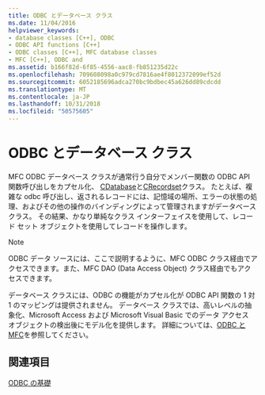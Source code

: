 ```yaml
---
title: ODBC とデータベース クラス
ms.date: 11/04/2016
helpviewer_keywords:
- database classes [C++], ODBC
- ODBC API functions [C++]
- ODBC classes [C++], MFC database classes
- MFC [C++], ODBC and
ms.assetid: b166f82d-6f85-4556-aac8-fb851235d22c
ms.openlocfilehash: 709608098a0c979cd7816ae4f8012372099ef52d
ms.sourcegitcommit: 6052185696adca270bc9bdbec45a626dd89cdcdd
ms.translationtype: MT
ms.contentlocale: ja-JP
ms.lasthandoff: 10/31/2018
ms.locfileid: "50575605"
---
```

# <a name="odbc-and-the-database-classes"></a>ODBC とデータベース クラス

MFC ODBC データベース クラスが通常行う自分でメンバー関数の ODBC API 関数呼び出しをカプセル化、 [CDatabase](../../mfc/reference/cdatabase-class.md)と[CRecordset](../../mfc/reference/crecordset-class.md)クラス。 たとえば、複雑な odbc 呼び出し、返されるレコードには、記憶域の場所、エラーの状態の処理、およびその他の操作のバインディングによって管理されますがデータベース クラス。 その結果、かなり単純なクラス インターフェイスを使用して、レコード セット オブジェクトを使用してレコードを操作します。

> [!NOTE]
>  ODBC データ ソースには、ここで説明するように、MFC ODBC クラス経由でアクセスできます。また、MFC DAO (Data Access Object) クラス経由でもアクセスできます。

データベース クラスには、ODBC の機能がカプセル化が ODBC API 関数の 1 対 1 のマッピングは提供されません。 データベース クラスでは、高いレベルの抽象化、Microsoft Access および Microsoft Visual Basic でのデータ アクセス オブジェクトの検出後にモデル化を提供します。 詳細については、[ODBC と MFC](../../data/odbc/odbc-and-mfc.md)を参照してください。

## <a name="see-also"></a>関連項目

[ODBC の基礎](../../data/odbc/odbc-basics.md)